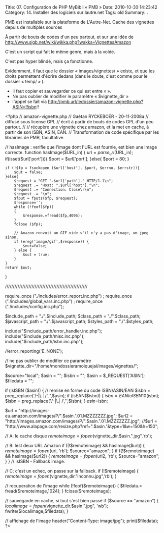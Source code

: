 Title: 07. Configuration de PHP MyBibli « PMB » 
Date: 2010-10-30 14:23:42
Category: 14. Installer des logiciels sur lautre.net
Tags: old
Summary:  . 

PMB est installable sur la plateforme de L'Autre-Net.
Cache des vignettes depuis de multiples sources 

À partir de bouts de codes d'un peu partout, et sur une idée de http://www.sigb.net/wiki/wikka.php?wakka=VignettesAmazon

C'est un script qui fait le même genre, mais à la volée.

C'est pas hyper blindé, mais ça fonctionne.

Evidemment, il faut que le dossier « images/vignettes/ » existe, et que les droits permettent d'écrire dedans (dans le doute, c'est comme pour le dossier « temp/ » ).

- Il faut copier et sauvegarder ce qui est entre « <?php » est « ?> ».
- Ne pas oublier de modifier le paramètre « $vignette_dir »
- l'appel se fait via http://pmb.url/ledossier/amazon-vignette.php?ASIN=!!isbn!! 




<quote><?php
// amazon-vignette.php
// Gaétan RYCKEBOER - 20-11-2008a
// diffusé sous license GPL
// écrit à partir de bouts de codes GPL d'un peu partout.
//
// récupère une vignette chez amazon, et la met en cache, à partir de son
ISBN, ASIN, EAN.
// Transformation de code spécifique par les librairies de PMB, facultative.

// hasImage : verifie que l'image dont l'URL est fournie, est bien une image
correcte.
function hasImage($URL_in) {
	$url = parse_url($URL_in);
	if(isset($url['port'])){
		$port = $url['port'];
	}else{
		$port = 80;
	}

	if (!$fp = fsockopen ($url['host'], $port, $errno, $errstr)){
		$out = false;
	}else{
		$request = "GET ".$url['path']." HTTP/1.1\n";
		$request .= "Host: ".$url['host']."\n";
		$request .= "Connection: Close\r\n";
		$request .= "\n";
		$fput = fputs($fp, $request);
		$response='';
		while (!feof($fp))
		{
			$response.=fread($fp,4096);
		}
		fclose ($fp);

		// Amazon renvoit un GIF vide s'il n'y a pas d'image, un jpeg sinon.
		if (ereg('image/gif',$response)) {
			$out=false;
		} else {
			$out = true;
		}
	}
	return $out;
}

/////////////////////////////////////////////////////

require_once ("./includes/error_report.inc.php") ;
require_once ("./includes/global_vars.inc.php") ;
require_once ("./includes/config.inc.php");

$include_path = "./".$include_path;
$class_path = "./".$class_path;
$javascript_path = "./".$javascript_path;
$styles_path = "./".$styles_path;

include("$include_path/error_handler.inc.php");
include("$include_path/misc.inc.php");
include("$include_path/isbn.inc.php");

//error_reporting('E_NONE');

// ne pas oublier de modifier ce paramètre
$vignette_dir="/home/mondossieramoiquejai/images/vignettes/";

$source="local";
$asin = "";
$isbn = "";
$asin = $_REQUEST['ASIN'];
$filedata = "";

if (isISBN ($asin)) { // remise en forme du code ISBN/ASIN/EAN
	$isbn = preg_replace('/-|\.| /','',$asin);
	if (isEAN($isbn)) {
		$isbn=EANtoISBN10($isbn);
		$isbn = preg_replace('/-|\.| /','',$isbn);
	}
	$asin=$isbn;

$url  = "http://images-eu.amazon.com/images/P/".$asin.".01.MZZZZZZZ.jpg";
$url2 = "http://images.amazon.com/images/P/".$asin.".01.MZZZZZZZ.jpg";
//$url = "http://www.alapage.com/resize.php?ref=".$asin."&type=1&w=150&h=150";

// A: le cache disque
$remoteimage = fopen($vignette_dir.$asin.".jpg",'rb');

// B: lest deux URL Amazon
if ((!$remoteimage) && hasImage($url)) {
	$remoteimage = fopen($url, 'rb');
	$source="amazon";
}
if ((!$remoteimage) && hasImage($url2)) {
	$remoteimage = fopen($url2, 'rb');
	$source="amazon";
}
} // isISBN - Fallback image.

// C; c'est un echec, on passe sur la fallback.
if (!$remoteimage) {
	$remoteimage = fopen($vignette_dir."inconnu.jpg",'rb');
}

// recuperation de l'image
while (!feof($remoteimage)) {
	$filedata.= fread($remoteimage,1024);
}
fclose($remoteimage);

// sauvegarde en cache, si tout s'est bien passé
if ($source == "amazon") {
	$localimage = fopen($vignette_dir.$asin.".jpg", 'wb');
	fwrite($localimage,$filedata);
}

// affichage de l'image
header("Content-Type: image/jpg");
print($filedata);
?></quote>

